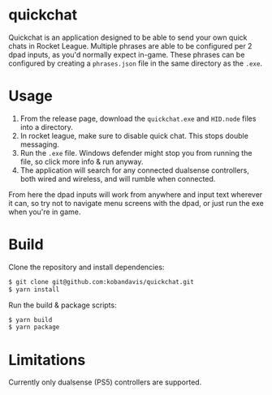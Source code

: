 # quickchat

Quickchat is an application designed to be able to send your own quick chats in Rocket League.
Multiple phrases are able to be configured per 2 dpad inputs, as you'd normally expect in-game. These phrases can be configured by creating a `phrases.json` file in the same directory as the `.exe`.

# Usage

1. From the release page, download the `quickchat.exe` and `HID.node` files into a directory.
2. In rocket league, make sure to disable quick chat. This stops double messaging.
3. Run the `.exe` file. Windows defender might stop you from running the file, so click more info & run anyway.
4. The application will search for any connected dualsense controllers, both wired and wireless, and will rumble when connected.

From here the dpad inputs will work from anywhere and input text wherever it can, so try not to navigate menu screens with the dpad, or just run the exe when you're in game.

# Build

Clone the repository and install dependencies:
```sh
$ git clone git@github.com:kobandavis/quickchat.git
$ yarn install
```

Run the build & package scripts:
```sh
$ yarn build
$ yarn package
```

# Limitations

Currently only dualsense (PS5) controllers are supported.
